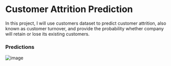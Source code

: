 # Customer Attrition Prediction

In this project, I will use customers dataset to predict customer attrition, also known as customer turnover, and provide the probability whether company will retain or lose its existing customers.


### Predictions

![image]()
